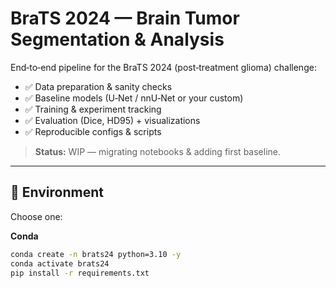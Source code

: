 
# BraTS 2024 — Brain Tumor Segmentation & Analysis

End‑to‑end pipeline for the BraTS 2024 (post‑treatment glioma) challenge:
- ✅ Data preparation & sanity checks
- ✅ Baseline models (U‑Net / nnU‑Net or your custom)
- ✅ Training & experiment tracking
- ✅ Evaluation (Dice, HD95) + visualizations
- ✅ Reproducible configs & scripts

> **Status:** WIP — migrating notebooks & adding first baseline.

---

## 🔧 Environment

Choose one:

**Conda**
```bash
conda create -n brats24 python=3.10 -y
conda activate brats24
pip install -r requirements.txt
